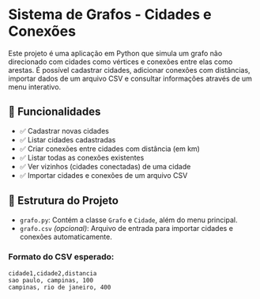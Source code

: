 # Sistema de Grafos - Cidades e Conexões

Este projeto é uma aplicação em Python que simula um grafo não direcionado com cidades como vértices e conexões entre elas como arestas. É possível cadastrar cidades, adicionar conexões com distâncias, importar dados de um arquivo CSV e consultar informações através de um menu interativo.

## 🧩 Funcionalidades

- ✅ Cadastrar novas cidades
- ✅ Listar cidades cadastradas
- ✅ Criar conexões entre cidades com distância (em km)
- ✅ Listar todas as conexões existentes
- ✅ Ver vizinhos (cidades conectadas) de uma cidade
- ✅ Importar cidades e conexões de um arquivo CSV

## 📁 Estrutura do Projeto

- `grafo.py`: Contém a classe `Grafo` e `Cidade`, além do menu principal.
- `grafo.csv` *(opcional)*: Arquivo de entrada para importar cidades e conexões automaticamente.

### Formato do CSV esperado:

```csv
cidade1,cidade2,distancia
sao paulo, campinas, 100
campinas, rio de janeiro, 400
